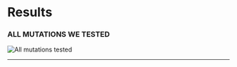 # Results

### ALL MUTATIONS WE TESTED ###

![All mutations tested](re/all_mutations_tested.png)
***
